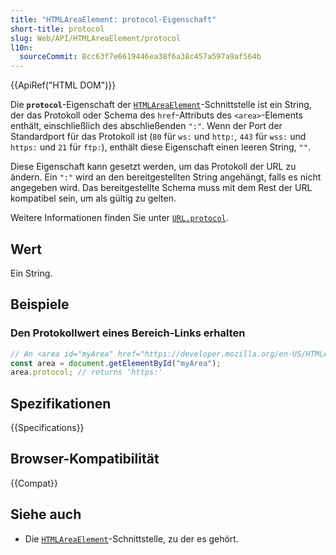 ```yaml
---
title: "HTMLAreaElement: protocol-Eigenschaft"
short-title: protocol
slug: Web/API/HTMLAreaElement/protocol
l10n:
  sourceCommit: 8cc63f7e6619446ea38f6a38c457a597a9af564b
---
```


{{ApiRef("HTML DOM")}}

Die **`protocol`**-Eigenschaft der [`HTMLAreaElement`](/de/docs/Web/API/HTMLAreaElement)-Schnittstelle ist ein String, der das Protokoll oder Schema des `href`-Attributs des `<area>`-Elements enthält, einschließlich des abschließenden `":"`. Wenn der Port der Standardport für das Protokoll ist (`80` für `ws:` und `http:`, `443` für `wss:` und `https:` und `21` für `ftp:`), enthält diese Eigenschaft einen leeren String, `""`.

Diese Eigenschaft kann gesetzt werden, um das Protokoll der URL zu ändern. Ein `":"` wird an den bereitgestellten String angehängt, falls es nicht angegeben wird. Das bereitgestellte Schema muss mit dem Rest der URL kompatibel sein, um als gültig zu gelten.

Weitere Informationen finden Sie unter [`URL.protocol`](/de/docs/Web/API/URL/protocol).

## Wert

Ein String.

## Beispiele

### Den Protokollwert eines Bereich-Links erhalten

```js
// An <area id="myArea" href="https://developer.mozilla.org/en-US/HTMLAreaElement"> element is in the document
const area = document.getElementById("myArea");
area.protocol; // returns 'https:'
```

## Spezifikationen

{{Specifications}}

## Browser-Kompatibilität

{{Compat}}

## Siehe auch

- Die [`HTMLAreaElement`](/de/docs/Web/API/HTMLAreaElement)-Schnittstelle, zu der es gehört.
